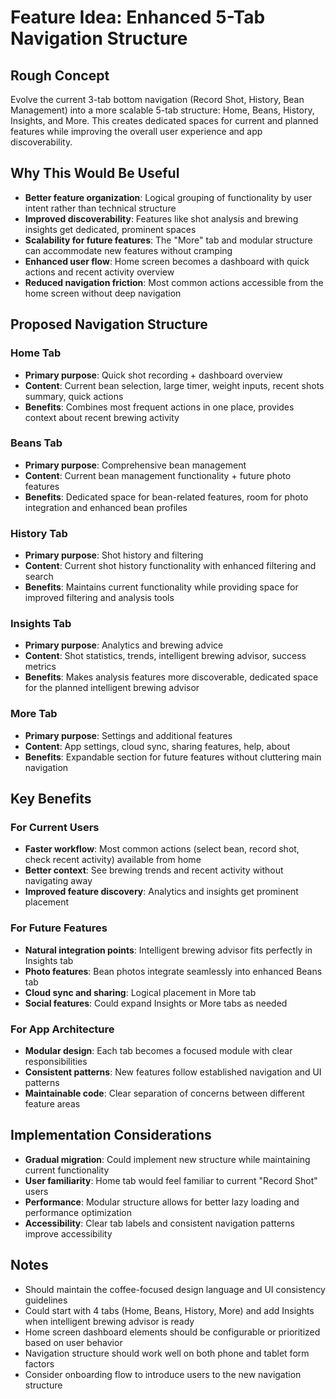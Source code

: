 # Feature Idea: Enhanced 5-Tab Navigation Structure

## Rough Concept
Evolve the current 3-tab bottom navigation (Record Shot, History, Bean Management) into a more scalable 5-tab structure: Home, Beans, History, Insights, and More. This creates dedicated spaces for current and planned features while improving the overall user experience and app discoverability.

## Why This Would Be Useful
- **Better feature organization**: Logical grouping of functionality by user intent rather than technical structure
- **Improved discoverability**: Features like shot analysis and brewing insights get dedicated, prominent spaces
- **Scalability for future features**: The "More" tab and modular structure can accommodate new features without cramping
- **Enhanced user flow**: Home screen becomes a dashboard with quick actions and recent activity overview
- **Reduced navigation friction**: Most common actions accessible from the home screen without deep navigation

## Proposed Navigation Structure

### Home Tab
- **Primary purpose**: Quick shot recording + dashboard overview
- **Content**: Current bean selection, large timer, weight inputs, recent shots summary, quick actions
- **Benefits**: Combines most frequent actions in one place, provides context about recent brewing activity

### Beans Tab  
- **Primary purpose**: Comprehensive bean management
- **Content**: Current bean management functionality + future photo features
- **Benefits**: Dedicated space for bean-related features, room for photo integration and enhanced bean profiles

### History Tab
- **Primary purpose**: Shot history and filtering
- **Content**: Current shot history functionality with enhanced filtering and search
- **Benefits**: Maintains current functionality while providing space for improved filtering and analysis tools

### Insights Tab
- **Primary purpose**: Analytics and brewing advice
- **Content**: Shot statistics, trends, intelligent brewing advisor, success metrics
- **Benefits**: Makes analysis features more discoverable, dedicated space for the planned intelligent brewing advisor

### More Tab
- **Primary purpose**: Settings and additional features
- **Content**: App settings, cloud sync, sharing features, help, about
- **Benefits**: Expandable section for future features without cluttering main navigation

## Key Benefits

### For Current Users
- **Faster workflow**: Most common actions (select bean, record shot, check recent activity) available from home
- **Better context**: See brewing trends and recent activity without navigating away
- **Improved feature discovery**: Analytics and insights get prominent placement

### For Future Features
- **Natural integration points**: Intelligent brewing advisor fits perfectly in Insights tab
- **Photo features**: Bean photos integrate seamlessly into enhanced Beans tab
- **Cloud sync and sharing**: Logical placement in More tab
- **Social features**: Could expand Insights or More tabs as needed

### For App Architecture
- **Modular design**: Each tab becomes a focused module with clear responsibilities
- **Consistent patterns**: New features follow established navigation and UI patterns
- **Maintainable code**: Clear separation of concerns between different feature areas

## Implementation Considerations
- **Gradual migration**: Could implement new structure while maintaining current functionality
- **User familiarity**: Home tab would feel familiar to current "Record Shot" users
- **Performance**: Modular structure allows for better lazy loading and performance optimization
- **Accessibility**: Clear tab labels and consistent navigation patterns improve accessibility

## Notes
- Should maintain the coffee-focused design language and UI consistency guidelines
- Could start with 4 tabs (Home, Beans, History, More) and add Insights when intelligent brewing advisor is ready
- Home screen dashboard elements should be configurable or prioritized based on user behavior
- Navigation structure should work well on both phone and tablet form factors
- Consider onboarding flow to introduce users to the new navigation structure